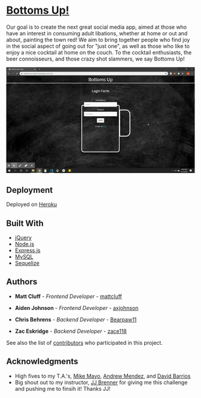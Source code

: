 # [Bottoms Up!](https://bottoms-up-app.herokuapp.com/)
Our goal is to create the next great social media app, aimed at those who have an interest in consuming adult libations, whether at home or out and about, painting the town red! We aim to bring together people who find joy in the social aspect of going out for "just one", as well as those who like to enjoy a nice cocktail at home on the couch. To the cocktail enthusiasts, the beer connoisseurs, and those crazy shot slammers, we say Bottoms Up!

![GIF](/public/images/login.gif)


## Deployment

Deployed on [Heroku](https://devcenter.heroku.com/)

## Built With

* [jQuery](https://api.jquery.com/) 
* [Node.js](https://nodejs.org/en/docs/guides/getting-started-guide/)
* [Express.js](https://expressjs.com/)
* [MySQL](https://dev.mysql.com/doc/workbench/en/)
* [Sequelize](https://sequelize.org/v5/)

## Authors

* **Matt Cluff** - *Frontend Developer* - [mattcluff](https://github.com/mattcluff)

* **Aiden Johnson** - *Frontend Developer* - [axjohnson](https://github.com/axjohnson)

* **Chris Behrens** - *Backend Developer* - [Bearpaw11](https://github.com/Bearpaw11)

* **Zac Eskridge** - *Backend Developer* - [zace118](https://github.com/zace118)


See also the list of [contributors](https://github.com/zace118/BottomsUp/contributors) who participated in this project.


## Acknowledgments

* High fives to my T.A.'s, [Mike Mayo](https://github.com/Magic-Mayo), [Andrew Mendez](https://github.com/MendezAndrewM), and [David Barrios](https://github.com/dbarrios13)
* Big shout out to my instructor, [JJ Brenner](https://github.com/breadstickguy) for giving me this challenge and pushing me to finsih it! Thanks JJ!
